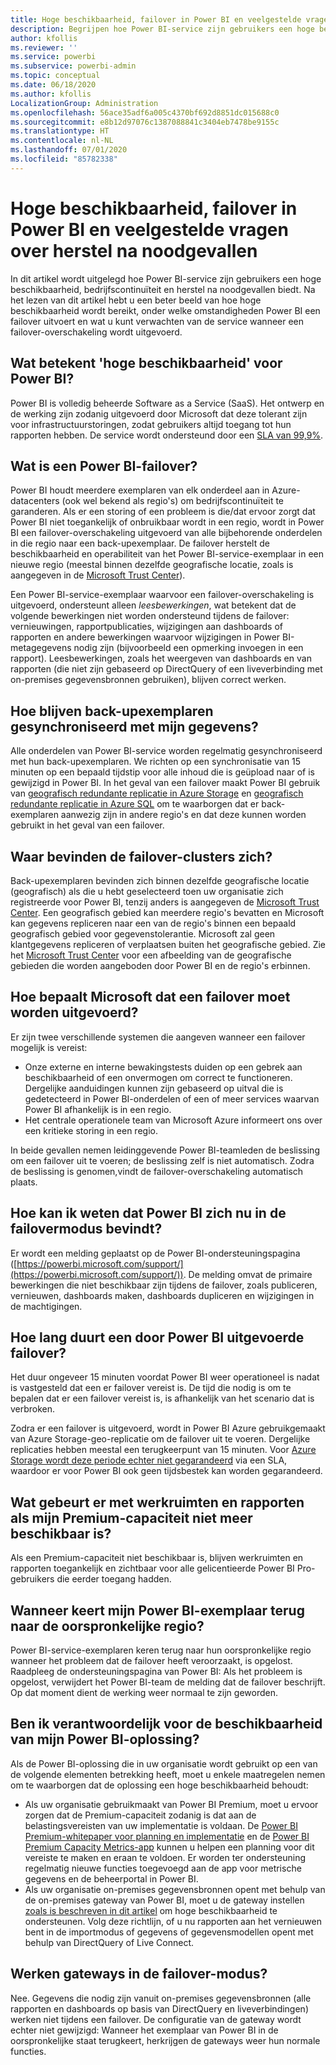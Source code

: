 ```yaml
---
title: Hoge beschikbaarheid, failover in Power BI en veelgestelde vragen over herstel na noodgevallen
description: Begrijpen hoe Power BI-service zijn gebruikers een hoge beschikbaarheid, bedrijfscontinuïteit en herstel na noodgevallen biedt.
author: kfollis
ms.reviewer: ''
ms.service: powerbi
ms.subservice: powerbi-admin
ms.topic: conceptual
ms.date: 06/18/2020
ms.author: kfollis
LocalizationGroup: Administration
ms.openlocfilehash: 56ace35adf6a005c4370bf692d8851dc015688c0
ms.sourcegitcommit: e8b12d97076c1387088841c3404eb7478be9155c
ms.translationtype: HT
ms.contentlocale: nl-NL
ms.lasthandoff: 07/01/2020
ms.locfileid: "85782338"
---
```

# <a name="power-bi-high-availability-failover-and-disaster-recovery-faq"></a>Hoge beschikbaarheid, failover in Power BI en veelgestelde vragen over herstel na noodgevallen

In dit artikel wordt uitgelegd hoe Power BI-service zijn gebruikers een hoge beschikbaarheid, bedrijfscontinuïteit en herstel na noodgevallen biedt. Na het lezen van dit artikel hebt u een beter beeld van hoe hoge beschikbaarheid wordt bereikt, onder welke omstandigheden Power BI een failover uitvoert en wat u kunt verwachten van de service wanneer een failover-overschakeling wordt uitgevoerd.

## <a name="what-does-high-availability-mean-for-power-bi"></a>Wat betekent 'hoge beschikbaarheid' voor Power BI?

Power BI is volledig beheerde Software as a Service (SaaS).  Het ontwerp en de werking zijn zodanig uitgevoerd door Microsoft dat deze tolerant zijn voor infrastructuurstoringen, zodat gebruikers altijd toegang tot hun rapporten hebben.  De service wordt ondersteund door een [SLA van 99,9%](https://www.microsoftvolumelicensing.com/DocumentSearch.aspx?Mode=3&DocumentTypeId=37).

## <a name="what-is-a-power-bi-failover"></a>Wat is een Power BI-failover?

Power BI houdt meerdere exemplaren van elk onderdeel aan in Azure-datacenters (ook wel bekend als regio's) om bedrijfscontinuïteit te garanderen. Als er een storing of een probleem is die/dat ervoor zorgt dat Power BI niet toegankelijk of onbruikbaar wordt in een regio, wordt in Power BI een failover-overschakeling uitgevoerd van alle bijbehorende onderdelen in die regio naar een back-upexemplaar. De failover herstelt de beschikbaarheid en operabiliteit van het Power BI-service-exemplaar in een nieuwe regio (meestal binnen dezelfde geografische locatie, zoals is aangegeven in de [Microsoft Trust Center](https://www.microsoft.com/TrustCenter/CloudServices/business-application-platform/data-location)).

Een Power BI-service-exemplaar waarvoor een failover-overschakeling is uitgevoerd, ondersteunt alleen _leesbewerkingen_, wat betekent dat de volgende bewerkingen niet worden ondersteund tijdens de failover: vernieuwingen, rapportpublicaties, wijzigingen aan dashboards of rapporten en andere bewerkingen waarvoor wijzigingen in Power BI-metagegevens nodig zijn (bijvoorbeeld een opmerking invoegen in een rapport).  Leesbewerkingen, zoals het weergeven van dashboards en van rapporten (die niet zijn gebaseerd op DirectQuery of een liveverbinding met on-premises gegevensbronnen gebruiken), blijven correct werken.

## <a name="how-are-backup-instances-kept-in-sync-with-my-data"></a>Hoe blijven back-upexemplaren gesynchroniseerd met mijn gegevens?

Alle onderdelen van Power BI-service worden regelmatig gesynchroniseerd met hun back-upexemplaren. We richten op een synchronisatie van 15 minuten op een bepaald tijdstip voor alle inhoud die is geüpload naar of is gewijzigd in Power BI. In het geval van een failover maakt Power BI gebruik van [geografisch redundante replicatie in Azure Storage](/azure/storage/common/storage-redundancy-grs) en [geografisch redundante replicatie in Azure SQL](/azure/sql-database/sql-database-active-geo-replication) om te waarborgen dat er back-exemplaren aanwezig zijn in andere regio's en dat deze kunnen worden gebruikt in het geval van een failover.

## <a name="where-are-the-failover-clusters-located"></a>Waar bevinden de failover-clusters zich?

Back-upexemplaren bevinden zich binnen dezelfde geografische locatie (geografisch) als die u hebt geselecteerd toen uw organisatie zich registreerde voor Power BI, tenzij anders is aangegeven de [Microsoft Trust Center](https://www.microsoft.com/TrustCenter/CloudServices/business-application-platform/data-location). Een geografisch gebied kan meerdere regio's bevatten en Microsoft kan gegevens repliceren naar een van de regio's binnen een bepaald geografisch gebied voor gegevenstolerantie. Microsoft zal geen klantgegevens repliceren of verplaatsen buiten het geografische gebied. Zie het [Microsoft Trust Center](https://www.microsoft.com/TrustCenter/CloudServices/business-application-platform/data-location) voor een afbeelding van de geografische gebieden die worden aangeboden door Power BI en de regio's erbinnen.

## <a name="how-does-microsoft-decide-to-fail-over"></a>Hoe bepaalt Microsoft dat een failover moet worden uitgevoerd?

Er zijn twee verschillende systemen die aangeven wanneer een failover mogelijk is vereist:

- Onze externe en interne bewakingstests duiden op een gebrek aan beschikbaarheid of een onvermogen om correct te functioneren. Dergelijke aanduidingen kunnen zijn gebaseerd op uitval die is gedetecteerd in Power BI-onderdelen of een of meer services waarvan Power BI afhankelijk is in een regio.
- Het centrale operationele team van Microsoft Azure informeert ons over een kritieke storing in een regio.

In beide gevallen nemen leidinggevende Power BI-teamleden de beslissing om een failover uit te voeren; de beslissing zelf is niet automatisch. Zodra de beslissing is genomen,vindt de failover-overschakeling automatisch plaats.

## <a name="how-do-i-know-power-bi-is-now-in-failover-mode"></a>Hoe kan ik weten dat Power BI zich nu in de failovermodus bevindt?

Er wordt een melding geplaatst op de Power BI-ondersteuningspagina ([https://powerbi.microsoft.com/support/](https://powerbi.microsoft.com/support/)). De melding omvat de primaire bewerkingen die niet beschikbaar zijn tijdens de failover, zoals publiceren, vernieuwen, dashboards maken, dashboards dupliceren en wijzigingen in de machtigingen.

## <a name="how-long-does-it-take-power-bi-to-fail-over"></a>Hoe lang duurt een door Power BI uitgevoerde failover?

Het duur ongeveer 15 minuten voordat Power BI weer operationeel is nadat is vastgesteld dat een er failover vereist is. De tijd die nodig is om te bepalen dat er een failover vereist is, is afhankelijk van het scenario dat is verbroken. 

Zodra er een failover is uitgevoerd, wordt in Power BI Azure gebruikgemaakt van Azure Storage-geo-replicatie om de failover uit te voeren. Dergelijke replicaties hebben meestal een terugkeerpunt van 15 minuten. Voor [Azure Storage wordt deze periode echter niet gegarandeerd](https://docs.microsoft.com/azure/storage/common/storage-redundancy) via een SLA, waardoor er voor Power BI ook geen tijdsbestek kan worden gegarandeerd. 

## <a name="what-happens-to-workspaces-and-reports-if-my-premium-capacity-becomes-unavailable"></a>Wat gebeurt er met werkruimten en rapporten als mijn Premium-capaciteit niet meer beschikbaar is? 

Als een Premium-capaciteit niet beschikbaar is, blijven werkruimten en rapporten toegankelijk en zichtbaar voor alle gelicentieerde Power BI Pro-gebruikers die eerder toegang hadden.

## <a name="when-does-my-power-bi-instance-return-to-the-original-region"></a>Wanneer keert mijn Power BI-exemplaar terug naar de oorspronkelijke regio?

Power BI-service-exemplaren keren terug naar hun oorspronkelijke regio wanneer het probleem dat de failover heeft veroorzaakt, is opgelost. Raadpleeg de ondersteuningspagina van Power BI: Als het probleem is opgelost, verwijdert het Power BI-team de melding dat de failover beschrijft. Op dat moment dient de werking weer normaal te zijn geworden.

## <a name="am-i-responsible-for-the-availability-of-my-power-bi-solution"></a>Ben ik verantwoordelijk voor de beschikbaarheid van mijn Power BI-oplossing?

Als de Power BI-oplossing die in uw organisatie wordt gebruikt op een van de volgende elementen betrekking heeft, moet u enkele maatregelen nemen om te waarborgen dat de oplossing een hoge beschikbaarheid behoudt:

- Als uw organisatie gebruikmaakt van Power BI Premium, moet u ervoor zorgen dat de Premium-capaciteit zodanig is dat aan de belastingsvereisten van uw implementatie is voldaan.  De [Power BI Premium-whitepaper voor planning en implementatie](https://aka.ms/Premium-Capacity-Planning-Deployment) en de [Power BI Premium Capacity Metrics-app](service-admin-premium-monitor-capacity.md) kunnen u helpen een planning voor dit vereiste te maken en eraan te voldoen. Er worden ter ondersteuning regelmatig nieuwe functies toegevoegd aan de app voor metrische gegevens en de beheerportal in Power BI.
- Als uw organisatie on-premises gegevensbronnen opent met behulp van de on-premises gateway van Power BI, moet u de gateway instellen [zoals is beschreven in dit artikel](/data-integration/gateway/service-gateway-high-availability-clusters) om hoge beschikbaarheid te ondersteunen. Volg deze richtlijn, of u nu rapporten aan het vernieuwen bent in de importmodus of gegevens of gegevensmodellen opent met behulp van DirectQuery of Live Connect.

## <a name="will-gateways-function-when-in-failover-mode"></a>Werken gateways in de failover-modus?

Nee. Gegevens die nodig zijn vanuit on-premises gegevensbronnen (alle rapporten en dashboards op basis van DirectQuery en liveverbindingen) werken niet tijdens een failover. De configuratie van de gateway wordt echter niet gewijzigd: Wanneer het exemplaar van Power BI in de oorspronkelijke staat terugkeert, herkrijgen de gateways weer hun normale functies.

